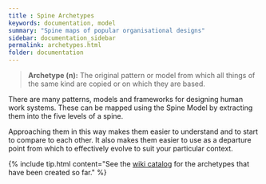 ```yaml
---
title : Spine Archetypes
keywords: documentation, model
summary: "Spine maps of popular organisational designs"
sidebar: documentation_sidebar
permalink: archetypes.html
folder: documentation
---
```


> **Archetype (n):** The original pattern or model from which all things of the same kind are copied or on which they are based.

There are many patterns, models and frameworks for designing human work systems. These can be mapped using the Spine Model by extracting them into the five levels of a spine.

Approaching them in this way makes them easier to understand and to start to compare to each other. It also makes them easier to use as a departure point from which to effectively evolve to suit your particular context.

{% include tip.html content="See the [wiki catalog](http://spine.wiki/archetypes.html) for the archetypes that have been created so far." %}

